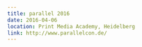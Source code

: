 ```yaml
---
title: parallel 2016
date: 2016-04-06
location: Print Media Academy, Heidelberg
link: http://www.parallelcon.de/
---
```

